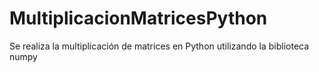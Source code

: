 # MultiplicacionMatricesPython
Se realiza la multiplicación de matrices en Python utilizando la biblioteca numpy
